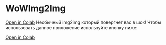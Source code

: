# WoWImg2Img
[Open in Colab](https://colab.research.google.com/github/wer310/WoWImg2Img/blob/main/notebooks/WoWImg2Img.ipynb)
Необычный img2img который повергнет вас в шок!
Чтобы использовать данное приложение используйте кнопку ниже:


[Open in Colab](https://colab.research.google.com/github/wer310/WoWImg2Img/blob/main/notebooks/WoWImg2Img.ipynb)
